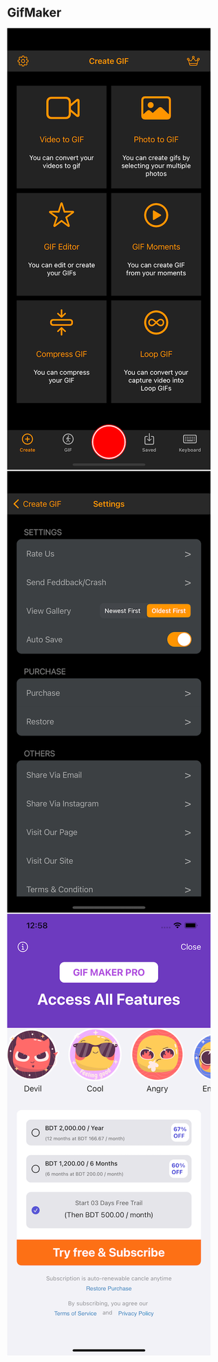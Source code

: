 # GifMaker
![First page Screenshot](Simulator%20Screenshot%20-%20iPhone%2014%20Plus%20-%202023-08-08%20at%2000.58.06.png)
![Settings page Screenshot](Simulator%20Screenshot%20-%20iPhone%2014%20Plus%20-%202023-08-08%20at%2000.58.20.png)
![Purchase page Screenshot](Simulator%20Screenshot%20-%20iPhone%2014%20Plus%20-%202023-08-08%20at%2000.58.32.png)

